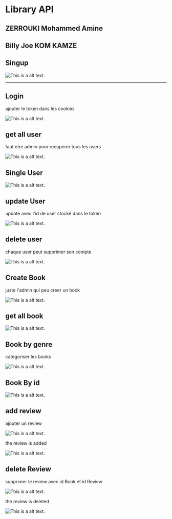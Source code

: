 # Library API
ZERROUKI Mohammed Amine
---
Billy Joe KOM KAMZE
---

## Singup

![This is a alt text.](/doc/Screen1.jpg)

---

## Login

ajouter le token dans les cookies

![This is a alt text.](/doc/Login.jpg)

## get all user

faut etre admin pour recuperer tous les users

![This is a alt text.](/doc/all-user.jpg)

## Single User

![This is a alt text.](/doc/Single-user.jpg)


## update User

update avec l'id de user stocké dans le token

![This is a alt text.](/doc/Update-user.jpg)

## delete user

chaque user peut supprimer son compte

![This is a alt text.](/doc/delete-user.jpg)



## Create Book

juste l'admin qui peu creer un book

![This is a alt text.](/doc/create-book.jpg)

## get all book

![This is a alt text.](/doc/all-book.jpg)

## Book by genre

categoriser les books

![This is a alt text.](/doc/get-by-categorie.jpg)

## Book By id

![This is a alt text.](/doc/Single-Book-by-id.jpg)

## add review

ajouter un review

![This is a alt text.](/doc/add-review.jpg)

the review is added 

![This is a alt text.](/doc/review-added.jpg)

## delete Review

supprimer le review avec id Book et id Review

![This is a alt text.](/doc/delete-review.jpg)

the review is deleted

![This is a alt text.](/doc/review-deleted.jpg)


